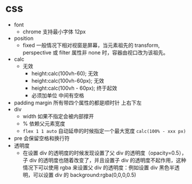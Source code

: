 # css

- font
  - chrome 支持最小字体 12px
- position
  - fixed 一般情况下相对视窗是屏幕，当元素祖先的 transform, perspective 或 filter 属性非 none 时，容器由视口改为该祖先。
- calc
  - 无效
    - height:calc(100vh-60); 无效
    - height:calc(100vh-60px); 无效
    - height:calc(100vh - 60px); 终于起效
    - 必须加单位 中间有空格
- padding margin 所有带四个属性的都是顺时针 上右下左
- div
  - width 如果不指定会被内部撑开
  - % 依赖父元素宽度
  - `flex 1 1 auto` 自动延申的时候指定一个最大宽度 `calc(100% - xxx px)`
- pre 会保留空格和换行符
- 透明度
  - 在设置 div 的透明度的时候发现设置了父 div 的透明度（opacity=0.5），子 div 的透明度也随着改变了，并且设置子 div 的透明度不起作用，这种情况下可以使用 rgba 来设置父 div 的透明度：例如设置 div 黑色半透明，可以设置 div 的 background:rgba(0,0,0,0.5)
